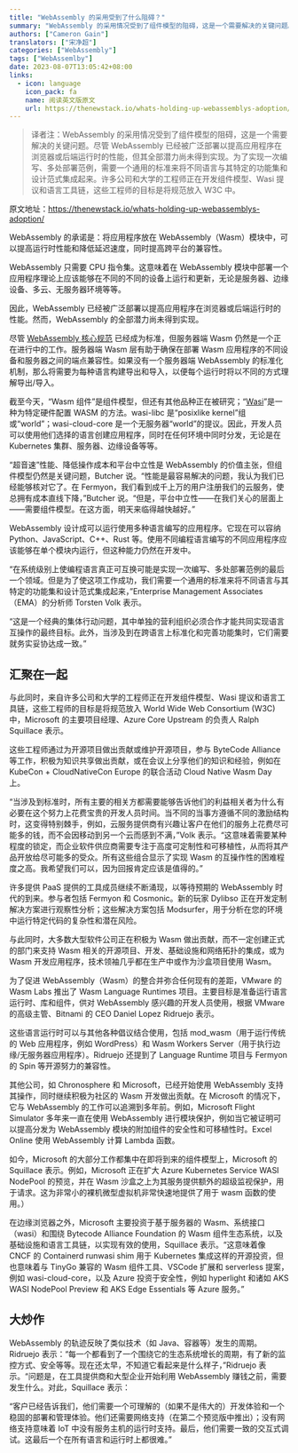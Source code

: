 ```yaml
---
title: "WebAssembly 的采用受到了什么阻碍？"
summary: "WebAssembly 的采用情况受到了组件模型的阻碍，这是一个需要解决的关键问题。尽管 WebAssembly 已经被广泛部署以提高应用程序在浏览器或后端运行时的性能，但其全部潜力尚未得到实现。为了实现一次编写、多处部署范例，需要一个通用的标准来将不同语言与其特定的功能集和设计范式集成起来。许多公司和大学的工程师正在开发组件模型、Wasi 提议和语言工具链，这些工程师的目标是将规范放入 W3C 中。"
authors: ["Cameron Gain"]
translators: ["宋净超"]
categories: ["WebAssembly"]
tags: ["WebAssemlby"]
date: 2023-08-07T13:05:42+08:00
links:
  - icon: language
    icon_pack: fa
    name: 阅读英文版原文
    url: https://thenewstack.io/whats-holding-up-webassemblys-adoption/
---
```


> 译者注：WebAssembly 的采用情况受到了组件模型的阻碍，这是一个需要解决的关键问题。尽管 WebAssembly 已经被广泛部署以提高应用程序在浏览器或后端运行时的性能，但其全部潜力尚未得到实现。为了实现一次编写、多处部署范例，需要一个通用的标准来将不同语言与其特定的功能集和设计范式集成起来。许多公司和大学的工程师正在开发组件模型、Wasi 提议和语言工具链，这些工程师的目标是将规范放入 W3C 中。

原文地址：<https://thenewstack.io/whats-holding-up-webassemblys-adoption/>

WebAssembly 的承诺是：将应用程序放在 WebAssembly（Wasm）模块中，可以提高运行时性能和降低延迟速度，同时提高跨平台的兼容性。

WebAssembly 只需要 CPU 指令集。这意味着在 WebAssembly 模块中部署一个应用程序理论上应该能够在不同的不同的设备上运行和更新，无论是服务器、边缘设备、多云、无服务器环境等等。

因此，WebAssembly 已经被广泛部署以提高应用程序在浏览器或后端运行时的性能。然而，WebAssembly 的全部潜力尚未得到实现。

尽管 [WebAssembly 核心规范](https://webassembly.github.io/spec/core/bikeshed/) 已经成为标准，但服务器端 Wasm 仍然是一个正在进行中的工作。服务器端 Wasm 层有助于确保在部署 Wasm 应用程序的不同设备和服务器之间的端点兼容性。如果没有一个服务器端 WebAssembly 的标准化机制，那么将需要为每种语言构建导出和导入，以便每个运行时将以不同的方式理解导出/导入。

截至今天，“Wasm 组件”是组件模型，但还有其他品种正在被研究；“[Wasi](https://thenewstack.io/mozilla-extends-webassembly-beyond-the-browser-with-wasi/)”是一种为特定硬件配置 WASM 的方法。wasi-libc 是“posixlike kernel”组或“world”；wasi-cloud-core 是一个无服务器“world”的提议。因此，开发人员可以使用他们选择的语言创建应用程序，同时在任何环境中同时分发，无论是在 Kubernetes 集群、服务器、边缘设备等等。

“超音速”性能、降低操作成本和平台中立性是 WebAssembly 的价值主张，但组件模型仍然是关键问题，Butcher 说。“性能是最容易解决的问题，我认为我们已经能够核对它了。在 Fermyon，我们看到成千上万的用户注册我们的云服务，使总拥有成本直线下降，”Butcher 说。“但是，平台中立性——在我们关心的层面上——需要组件模型。在这方面，明天来临得越快越好。”

WebAssembly 设计成可以运行使用多种语言编写的应用程序。它现在可以容纳 Python、JavaScript、C++、Rust 等。使用不同编程语言编写的不同应用程序应该能够在单个模块内运行，但这种能力仍然在开发中。

“在系统级别上使编程语言真正可互换可能是实现一次编写、多处部署范例的最后一个领域。但是为了使这项工作成功，我们需要一个通用的标准来将不同语言与其特定的功能集和设计范式集成起来，”Enterprise Management Associates（EMA）的分析师 Torsten Volk 表示。

“这是一个经典的集体行动问题，其中单独的营利组织必须合作才能共同实现语言互操作的最终目标。此外，当涉及到在跨语言上标准化和完善功能集时，它们需要就务实妥协达成一致。”

## 汇聚在一起

与此同时，来自许多公司和大学的工程师正在开发组件模型、Wasi 提议和语言工具链，这些工程师的目标是将规范放入 World Wide Web Consortium (W3C) 中，Microsoft 的主要项目经理、Azure Core Upstream 的负责人 Ralph Squillace 表示。

这些工程师通过为开源项目做出贡献或维护开源项目，参与 ByteCode Alliance 等工作，积极为知识共享做出贡献，或在会议上分享他们的知识和经验，例如在 KubeCon + CloudNativeCon Europe 的联合活动 Cloud Native Wasm Day 上。

“当涉及到标准时，所有主要的相关方都需要能够告诉他们的利益相关者为什么有必要在这个努力上花费宝贵的开发人员时间。当不同的当事方遵循不同的激励结构时，这变得特别棘手，例如，云服务提供商有兴趣让客户在他们的服务上花费尽可能多的钱，而不会因移动到另一个云而感到不满，”Volk 表示。“这意味着需要某种程度的锁定，而企业软件供应商需要专注于高度可定制性和可移植性，从而将其产品开放给尽可能多的受众。所有这些组合显示了实现 Wasm 的互操作性的困难程度之高。我希望我们可以，因为回报肯定应该是值得的。”

许多提供 PaaS 提供的工具成员继续不断涌现，以等待预期的 WebAssembly 时代的到来。参与者包括 Fermyon 和 Cosmonic。新的玩家 Dylibso 正在开发定制解决方案进行观察性分析；这些解决方案包括 Modsurfer，用于分析在您的环境中运行特定代码的复杂性和潜在风险。

与此同时，大多数大型软件公司正在积极为 Wasm 做出贡献，而不一定创建正式的部门来支持 Wasm 相关的开源项目、开发、基础设施和网络拓扑的集成，或为 Wasm 开发应用程序，技术领袖几乎都在生产中或作为沙盒项目使用 Wasm。

为了促进 WebAssembly（Wasm）的整合并弥合任何现有的差距，VMware 的 Wasm Labs 推出了 Wasm Language Runtimes 项目。主要目标是准备运行语言运行时、库和组件，供对 WebAssembly 感兴趣的开发人员使用，根据 VMware 的高级主管、Bitnami 的 CEO Daniel Lopez Ridruejo 表示。

这些语言运行时可以与其他各种倡议结合使用，包括 mod_wasm（用于运行传统的 Web 应用程序，例如 WordPress）和 Wasm Workers Server（用于执行边缘/无服务器应用程序）。Ridruejo 还提到了 Language Runtime 项目与 Fermyon 的 Spin 等开源努力的兼容性。

其他公司，如 Chronosphere 和 Microsoft，已经开始使用 WebAssembly 支持其操作，同时继续积极为社区的 Wasm 开发做出贡献。在 Microsoft 的情况下，它与 WebAssembly 的工作可以追溯到多年前。例如，Microsoft Flight Simulator 多年来一直在使用 WebAssembly 进行模块保护，例如当它被证明可以提高分发为 WebAssembly 模块的附加组件的安全性和可移植性时。Excel Online 使用 WebAssembly 计算 Lambda 函数。

如今，Microsoft 的大部分工作都集中在即将到来的组件模型上，Microsoft 的 Squillace 表示。例如，Microsoft 正在扩大 Azure Kubernetes Service WASI NodePool 的预览，并在 Wasm 沙盒之上为其服务提供额外的超级监视保护，用于请求。这为非常小的裸机微型虚拟机非常快速地提供了用于 wasm 函数的使用。）

在边缘浏览器之外，Microsoft 主要投资于基于服务器的 Wasm、系统接口（wasi）和围绕 Bytecode Alliance Foundation 的 Wasm 组件生态系统，以及基础设施和语言工具链，以实现有效的使用，Squillace 表示。“这意味着像 CNCF 的 Containerd runwasi shim 用于 Kubernetes 集成这样的开源投资，但也意味着与 TinyGo 兼容的 Wasm 组件工具、VSCode 扩展和 serverless 提案，例如 wasi-cloud-core，以及 Azure 投资于安全性，例如 hyperlight 和诸如 AKS WASI NodePool Preview 和 AKS Edge Essentials 等 Azure 服务。”

## 大炒作

WebAssembly 的轨迹反映了类似技术（如 Java、容器等）发生的周期。Ridruejo 表示：“每一个都看到了一个围绕它的生态系统增长的周期，有了新的监控方式、安全等等。现在还太早，不知道它看起来是什么样子，”Ridruejo 表示。“问题是，在工具提供商和大型企业开始利用 WebAssembly 赚钱之前，需要发生什么。对此，Squillace 表示：

“客户已经告诉我们，他们需要一个可理解的（如果不是伟大的）开发体验和一个稳固的部署和管理体验。他们还需要网络支持（在第二个预览版中推出）；没有网络支持意味着 IoT 中没有服务主机的运行时支持。最后，他们需要一致的交互式调试。这最后一个在所有语言和运行时上都很难。”
